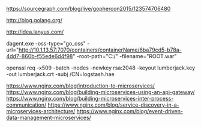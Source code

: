 https://sourcegraph.com/blog/live/gophercon2015/123574706480

http://blog.golang.org/

http://idea.lanyus.com/

dagent.exe -oss-type="go_oss" -url="http://10.1.13.57:7070/containers/containerName/6ba79cd5-b78a-4dd7-860b-f55ede6d4f98" -root-path="C:/" -filename="ROOT.war"


openssl req -x509  -batch -nodes -newkey rsa:2048 -keyout lumberjack.key -out lumberjack.crt -subj /CN=logstash.hae


https://www.nginx.com/blog/introduction-to-microservices/
https://www.nginx.com/blog/building-microservices-using-an-api-gateway/
https://www.nginx.com/blog/building-microservices-inter-process-communication/
https://www.nginx.com/blog/service-discovery-in-a-microservices-architecture/
https://www.nginx.com/blog/event-driven-data-management-microservices/
